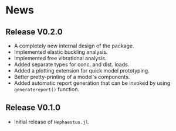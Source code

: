 # News

## Release V0.2.0

- A completely new internal design of the package.
- Implemented elastic buckling analysis.
- Implemented free vibrational analysis.
- Added separate types for conc. and dist. loads.
- Added a plotting extension for quick model prototyping.
- Better pretty-printing of a model's components.
- Added automatic report generation that can be invoked by using `generatereport()` function.

## Release V0.1.0

- Initial release of `Hephaestus.jl`.